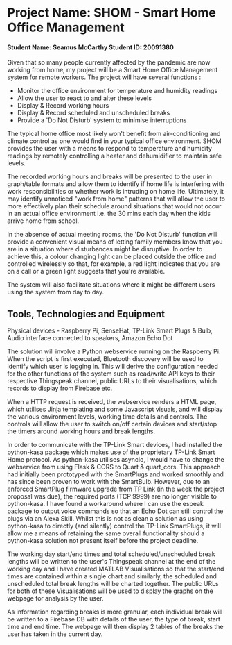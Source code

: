 # Project Name: SHOM - Smart Home Office Management 
#### Student Name: Seamus McCarthy   Student ID: 20091380

Given that so many people currently affected by the pandemic are now working from home, my project 
will be a Smart Home Office Management system for remote workers. The project will have several functions : 

 - Monitor the office environment for temperature and humidity readings
 - Allow the user to react to and alter these levels 
 - Display & Record working hours
 - Display & Record scheduled and unscheduled breaks
 - Provide a 'Do Not Disturb' system to minimise interruptions

The typical home office most likely won't benefit from air-conditioning and climate control as one would find 
in your typical office environment. SHOM provides the user with a means to respond to temperature and humidity 
readings by remotely controlling a heater and dehumidifier to maintain safe levels.

The recorded working hours and breaks will be presented to the user in graph/table formats and allow them to identify if home
life is interfering with work responsibilities or whether work is intruding on home life. Ultimately, it may identify 
unnoticed "work from home" patterns that will allow the user to more effectively plan their schedule around situations 
that would not occur in an actual office environment i.e. the 30 mins each day when the kids arrive home from school.

In the absence of actual meeting rooms, the 'Do Not Disturb' function will provide a convenient visual means of letting
family members know that you are in a situation where disturbances might be disruptive. In order to achieve this, a 
colour changing light can be placed outside the office and controlled wirelessly so that, for example, a red light indicates 
that you are on a call or a green light suggests that you're available. 

The system will also facilitate situations where it might be different users using the system from day to day.

## Tools, Technologies and Equipment

Physical devices - Raspberry Pi, SenseHat, TP-Link Smart Plugs & Bulb, Audio interface connected to speakers, Amazon Echo Dot

The solution will involve a Python webservice running on the Raspberry Pi. When the script is first executed, Bluetooth discovery
will be used to identify which user is logging in. This will derive the configuration needed for the other functions of the 
system such as read/write API keys to their respective Thingspeak channel, public URLs to their visualisations, which records to
display from Firebase etc. 

When a HTTP request is received, the webservice renders a HTML page, which utilises Jinja templating and some Javascript visuals, 
and will display the various environment levels, working time details and controls. The controls will allow the user to switch
on/off certain devices and start/stop the timers around working hours and break lengths.

In order to communicate with the TP-Link Smart devices, I had installed the python-kasa package which makes use of the proprietary 
TP-Link Smart Home protocol. As python-kasa utilises asyncio, I would have to change the webservice from using Flask & CORS
to Quart & quart_cors. This approach had initially been prototyped with the SmartPlugs and worked smoothly and has since been proven to 
work with the SmartBulb. However, due to an enforced SmartPlug firmware upgrade from TP Link (in the week the project proposal was due), 
the required ports (TCP 9999) are no longer visible to python-kasa. I have found a workaround where I can use the espeak package to 
output voice commands so that an Echo Dot can still control the plugs via an Alexa Skill. Whilst this is not as clean a solution 
as using python-kasa to directly (and silently) control the TP-Link SmartPlugs, it will allow me a means of retaining the same 
overall functionality should a python-kasa solution not present itself before the project deadline.

The working day start/end times and total scheduled/unscheduled break lengths will be written to the user's Thingspeak channel 
at the end of the working day and I have created MATLAB Visualisations so that the start/end times are contained within a 
single chart and similarly, the scheduled and unscheduled total break lengths will be charted together. The public URLs for
both of these Visualisations will be used to display the graphs on the webpage for analysis by the user.

As information regarding breaks is more granular, each individual break will be written to a Firebase DB with details of the user, 
the type of break, start time and end time. The webpage will then display 2 tables of the breaks the user has taken in the current day.

